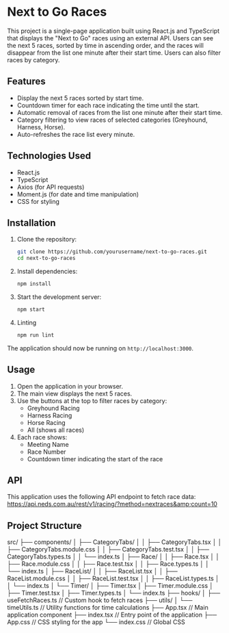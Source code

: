 # Next to Go Races

This project is a single-page application built using React.js and TypeScript that displays the "Next to Go" races using an external API. Users can see the next 5 races, sorted by time in ascending order, and the races will disappear from the list one minute after their start time. Users can also filter races by category.

## Features

- Display the next 5 races sorted by start time.
- Countdown timer for each race indicating the time until the start.
- Automatic removal of races from the list one minute after their start time.
- Category filtering to view races of selected categories (Greyhound, Harness, Horse).
- Auto-refreshes the race list every minute.

## Technologies Used

- React.js
- TypeScript
- Axios (for API requests)
- Moment.js (for date and time manipulation)
- CSS for styling

## Installation

1. Clone the repository:
    ```sh
    git clone https://github.com/yourusername/next-to-go-races.git
    cd next-to-go-races
    ```

2. Install dependencies:
    ```sh
    npm install
    ```

3. Start the development server:
    ```sh
    npm start
    ```

4. Linting
    ```sh
    npm run lint
    ```


The application should now be running on `http://localhost:3000`.

## Usage

1. Open the application in your browser.
2. The main view displays the next 5 races.
3. Use the buttons at the top to filter races by category:
    - Greyhound Racing
    - Harness Racing
    - Horse Racing
    - All (shows all races)
4. Each race shows:
    - Meeting Name
    - Race Number
    - Countdown timer indicating the start of the race

## API

This application uses the following API endpoint to fetch race data:
https://api.neds.com.au/rest/v1/racing/?method=nextraces&amp;count=10

## Project Structure
src/
├── components/
│   ├── CategoryTabs/
│   │   ├── CategoryTabs.tsx
│   │   ├── CategoryTabs.module.css
│   │   ├── CategoryTabs.test.tsx
│   │   ├── CategoryTabs.types.ts
│   │   └── index.ts
│   ├── Race/
│   │   ├── Race.tsx
│   │   ├── Race.module.css
│   │   ├── Race.test.tsx
│   │   ├── Race.types.ts
│   │   └── index.ts
│   ├── RaceList/
│   │   ├── RaceList.tsx
│   │   ├── RaceList.module.css
│   │   ├── RaceList.test.tsx
│   │   ├── RaceList.types.ts
│   │   └── index.ts
│   └── Timer/
│       ├── Timer.tsx
│       ├── Timer.module.css
│       ├── Timer.test.tsx
│       ├── Timer.types.ts
│       └── index.ts
├── hooks/
│   ├── useFetchRaces.ts   // Custom hook to fetch races
├── utils/
│   └── timeUtils.ts       // Utility functions for time calculations
├── App.tsx                // Main application component
├── index.tsx              // Entry point of the application
├── App.css                // CSS styling for the app
└── index.css              // Global CSS
